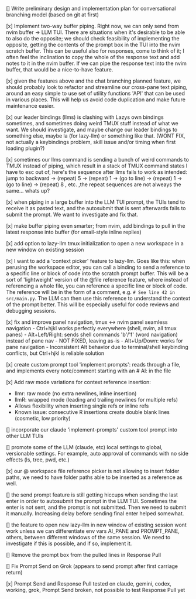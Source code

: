 [] Write preliminary design and implementation plan for conversational branching model (based on git at first)

[x] Implement two-way buffer piping. Right now, we can only send from nvim buffer -> LLM TUI. There are situations when it's desirable to be able to also do the opposite; we should check feasibility of implementing the opposite, getting the contents of the prompt box in the TUI into the nvim scratch buffer. This can be useful also for responses, come to think of it; I often feel the inclination to copy the whole of the response text and add notes to it in the nvim buffer. If we can pipe the response text into the nvim buffer, that would be a nice-to-have feature.

[x] given the features above and the chat branching planned feature, we should probably look to refactor and streamline our cross-pane text piping, around an easy simple to use set of utility functions 'API' that can be used in various places. This will help us avoid code duplication and make future maintenance easier.

[x] our leader bindings (llms) is clashing with Lazys own bindings sometimes, and sometimes doing weird TMUX stuff instead of what we want. We should investigate, and maybe change our leader bindings to something else, maybe <leader>la (for lazy-llm) or something like that. (WONT FIX, not actually a keybindings problem, skill issue and/or timing when first loading plugin?)

[x] sometimes our llms command is sending a bunch of weird commands to TMUX instead of piping, which result in a stack of TMUX command states I have to esc out of, here's the sequence after llms fails to work as intended: jump to backward -> (repeat) 5 -> (repeat) 1 -> (go to line) -> (repeat) 1 -> (go to line) -> (repeat) 8 , etc. ,the repeat sequences are not alweays the same... whats up?

[x] when piping in a large buffer into the LLM TUI prompt, the TUIs tend to receive it as pasted text, and the autosubmit that is sent afterwards fails to submit the prompt. We want to investigate and fix that.

[x] make buffer piping even smarter; from nvim, add bindings to pull in the latest response into buffer (for email-style inline replies)

[x] add option to lazy-llm tmux initialization to open a new workspace in a new window on existing session

[x] I want to add a 'context picker' feature to lazy-llm. Goes like this: when perusing the workspace editor, you can call a binding to send a reference to a specific line or block of code into the scratch prompt buffer. This will be a sort of 'lightweight' version of the @file reference feature, where instead of referencing a whole file, you can reference a specific line or block of code. The reference will be in the form of a comment, e.g. `# See line 42 in src/main.py`. The LLM can then use this reference to understand the context of the prompt better. This will be especially useful for code reviews and debugging sessions.

[x] fix and improve panel navigation, tmux <-> nvim panel seamless navigation
    - Ctrl+hjkl works perfectly everywhere (shell, nvim, all tmux panes)
    - Alt+Left/Right: sends shell commands 'b'/'f' (word navigation) instead of pane nav - NOT FIXED, leaving as-is
    - Alt+Up/Down: works for pane navigation
    - Inconsistent Alt behavior due to terminal/shell keybinding conflicts, but Ctrl+hjkl is reliable solution

[x] create custom prompt tool 'implement prompts': reads through a file, and implements every note/comment starting with an # AI: in the file

[x] Add raw mode variations for context reference insertion:
   - <leader>llmr: raw mode (no extra newlines, inline insertion)
   - <leader>llmR: wrapped mode (leading and trailing newlines for multiple refs)
   - Allows flexibility when inserting single refs or inline refs
   - Known issue: consecutive R insertions create double blank lines (cosmetic, low priority)

[] incorporate our claude 'implement-prompts' custom tool prompt into other LLM TUIs

[] promote some of the LLM (claude, etc) local settings to global, versionable settings. For example, auto approval of commands with no side effects (ls, tree, pwd, etc.)

[x] our @ workspace file reference picker is not allowing to insert folder paths, we need to have folder paths able to be inserted as a reference as well.

[] the send prompt feature is still getting hiccups when sending the last enter in order to autosubmit the prompt in the LLM TUI. Sometimes the enter is not sent, and the prompt is not submitted. Then we need to submit it manually. Increasing delay before sending final enter helped somewhat.

[] the feature to open new lazy-llm in new window of existing session wont work unless we can differentiate env vars AI_PANE and PROMPT_PANE, others, between different windows of the same session. We need to investigate if this is possible, and if so, implement it.

[] Remove the prompt box from the pulled lines in Response Pull

[] Fix Prompt Send on Grok (appears to send prompt after first carriage return)

[x] Prompt Send and Response Pull tested on claude, gemini, codex, working, grok, Prompt Send broken, not possible to test Response Pull yet
